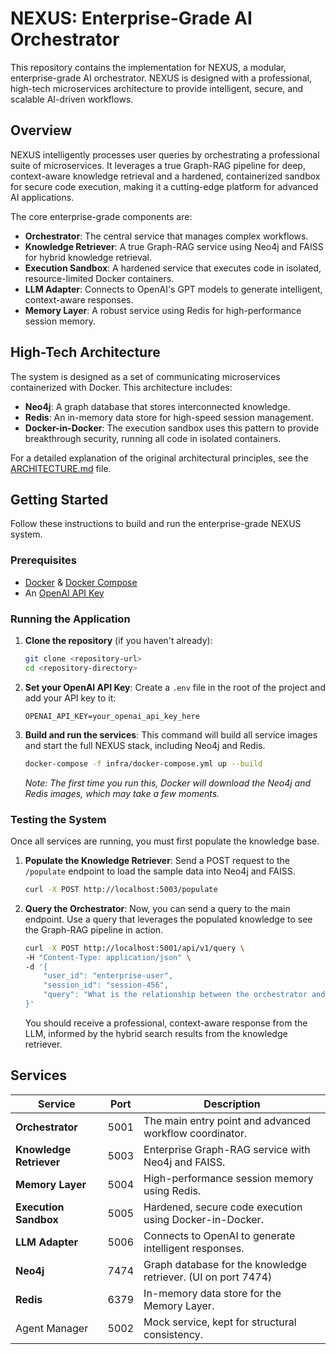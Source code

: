 # NEXUS: Enterprise-Grade AI Orchestrator

This repository contains the implementation for NEXUS, a modular, enterprise-grade AI orchestrator. NEXUS is designed with a professional, high-tech microservices architecture to provide intelligent, secure, and scalable AI-driven workflows.

## Overview

NEXUS intelligently processes user queries by orchestrating a professional suite of microservices. It leverages a true Graph-RAG pipeline for deep, context-aware knowledge retrieval and a hardened, containerized sandbox for secure code execution, making it a cutting-edge platform for advanced AI applications.

The core enterprise-grade components are:
- **Orchestrator**: The central service that manages complex workflows.
- **Knowledge Retriever**: A true Graph-RAG service using Neo4j and FAISS for hybrid knowledge retrieval.
- **Execution Sandbox**: A hardened service that executes code in isolated, resource-limited Docker containers.
- **LLM Adapter**: Connects to OpenAI's GPT models to generate intelligent, context-aware responses.
- **Memory Layer**: A robust service using Redis for high-performance session memory.

## High-Tech Architecture

The system is designed as a set of communicating microservices containerized with Docker. This architecture includes:
- **Neo4j**: A graph database that stores interconnected knowledge.
- **Redis**: An in-memory data store for high-speed session management.
- **Docker-in-Docker**: The execution sandbox uses this pattern to provide breakthrough security, running all code in isolated containers.

For a detailed explanation of the original architectural principles, see the [ARCHITECTURE.md](docs/ARCHITECTURE.md) file.

## Getting Started

Follow these instructions to build and run the enterprise-grade NEXUS system.

### Prerequisites

- [Docker](https://docs.docker.com/get-docker/) & [Docker Compose](https://docs.docker.com/compose/install/)
- An [OpenAI API Key](https://platform.openai.com/api-keys)

### Running the Application

1.  **Clone the repository** (if you haven't already):
    ```sh
    git clone <repository-url>
    cd <repository-directory>
    ```

2.  **Set your OpenAI API Key**:
    Create a `.env` file in the root of the project and add your API key to it:
    ```
    OPENAI_API_KEY=your_openai_api_key_here
    ```

3.  **Build and run the services**:
    This command will build all service images and start the full NEXUS stack, including Neo4j and Redis.
    ```sh
    docker-compose -f infra/docker-compose.yml up --build
    ```
    *Note: The first time you run this, Docker will download the Neo4j and Redis images, which may take a few moments.*

### Testing the System

Once all services are running, you must first populate the knowledge base.

1.  **Populate the Knowledge Retriever**:
    Send a POST request to the `/populate` endpoint to load the sample data into Neo4j and FAISS.
    ```sh
    curl -X POST http://localhost:5003/populate
    ```

2.  **Query the Orchestrator**:
    Now, you can send a query to the main endpoint. Use a query that leverages the populated knowledge to see the Graph-RAG pipeline in action.
    ```sh
    curl -X POST http://localhost:5001/api/v1/query \
    -H "Content-Type: application/json" \
    -d '{
        "user_id": "enterprise-user",
        "session_id": "session-456",
        "query": "What is the relationship between the orchestrator and the memory layer?"
    }'
    ```
    You should receive a professional, context-aware response from the LLM, informed by the hybrid search results from the knowledge retriever.

## Services

| Service                 | Port  | Description                                                         |
| ----------------------- | ----- | ------------------------------------------------------------------- |
| **Orchestrator**        | 5001  | The main entry point and advanced workflow coordinator.             |
| **Knowledge Retriever** | 5003  | Enterprise Graph-RAG service with Neo4j and FAISS.                  |
| **Memory Layer**        | 5004  | High-performance session memory using Redis.                        |
| **Execution Sandbox**   | 5005  | Hardened, secure code execution using Docker-in-Docker.             |
| **LLM Adapter**         | 5006  | Connects to OpenAI to generate intelligent responses.               |
| **Neo4j**               | 7474  | Graph database for the knowledge retriever. (UI on port 7474)       |
| **Redis**               | 6379  | In-memory data store for the Memory Layer.                          |
| Agent Manager           | 5002  | Mock service, kept for structural consistency.                      |